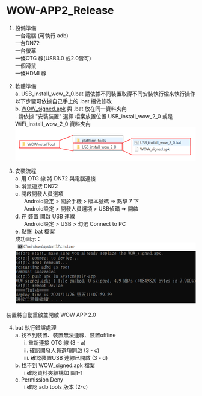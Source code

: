 # WOW-APP2_Release  
1. 設備準備  
一台電腦 (可執行 adb)  
一台DN72  
一台螢幕   
一條OTG 線(USB3.0 或2.0皆可)  
一個滑鼠  
一條HDMI 線  

2. 軟體準備  
a. USB_install_wow_2_0.bat 請依據不同裝置取得不同安裝執行檔來執行操作  
以下步驟可依據自己手上的 .bat 檔做修改  
b. [WOW_signed.apk](https://github.com/Space4mDev/WOW_APP2_Release) 與 .bat 放在同一資料夾內  
. 請依據 "安裝裝置" 選擇 檔案放置位置 USB_install_wow_2_0 或是 WiFi_install_wow_2_0 資料夾內    
![圖1-1](folderstructure.png)  
  
3. 安裝流程  
a. 用 OTG 線 將 DN72 與電腦連接  
b. 滑鼠連接 DN72  
c. 開啟開發人員選項  
&nbsp;&nbsp;&nbsp;&nbsp;&nbsp;&nbsp;Android設定 > 關於手機 > 版本號碼 => 點擊 7 下  
&nbsp;&nbsp;&nbsp;&nbsp;&nbsp;&nbsp;Android設定 > 開發人員選項 > USB偵錯 => 開啟  
d. 在 裝置 開啟 USB 連線   
&nbsp;&nbsp;&nbsp;&nbsp;&nbsp;&nbsp;Android設定 > USB > 勾選 Connect to PC   
e. 點擊 .bat 檔案  
成功圖示：  
![圖1-2](success.png)  
  
裝置將自動重啟並開啟 WOW APP 2.0  
  
4. bat 執行錯誤處理  
	a. 找不到裝置、裝置無法連線、裝置offline  
&nbsp;&nbsp;&nbsp;&nbsp;&nbsp;&nbsp;i. 重新連接 OTG 線 (3 - a)  
&nbsp;&nbsp;&nbsp;&nbsp;&nbsp;&nbsp;ii. 確認開發人員選項開啟 (3 - c)  
&nbsp;&nbsp;&nbsp;&nbsp;&nbsp;&nbsp;iii. 確認裝置USB 連線已開啟 (3 - d)  
	b. 找不到 WOW_signed.apk 檔案  
&nbsp;&nbsp;&nbsp;&nbsp;&nbsp;&nbsp;i.確認資料夾結構如 圖1-1  
	c. Permission Deny  
&nbsp;&nbsp;&nbsp;&nbsp;&nbsp;&nbsp;i.確認 adb tools 版本 (2-c)  
  
  
